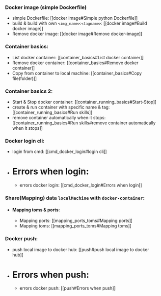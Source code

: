 ### Docker image (simple Dockerfile)
 - simple Dockerfile: [[docker image#Simple python Dockerfile]]
 - build & build with own `<img_name>`:`<tagname>`: [[docker image#Build docker image]]
 - Remove docker image: [[docker image#Remove docker-image]]


### Container basics:
 - List docker container: [[container_basics#List docker container]]
 - Remove docker container: [[container_basics#Remove docker container]]
 - Copy from container to local machine: [[container_basics#Copy file(folder)]]


### Container basics 2:
 - Start & Stop docker container: [[container_running_basics#Start-Stop]]
 - create & run container with specific name & tag: [[container_running_basics#Run skills]]
 - remove container automatically when it stops: [[container_running_basics#Run skills#remove container automatically when it stops]]


### Docker login cli:
 - login from cmd: [[cmd_docker_login#login cli]]
 - # Errors when login:
	 - errors docker login: [[cmd_docker_login#Errors when login]]


### Share(Mapping) data `localMachine` with `docker-container`:
- #### Mapping toms & ports:
	 - Mapping ports: [[mapping_ports_toms#Mapping ports]]
	 - Mapping toms: [[mapping_ports_toms#Mapping toms]]


### Docker push:
 - push local image to docker hub: [[push#push local image to docker hub]]
 - # Errors when push:
	 - errors docker push: [[push#Errors when push]]